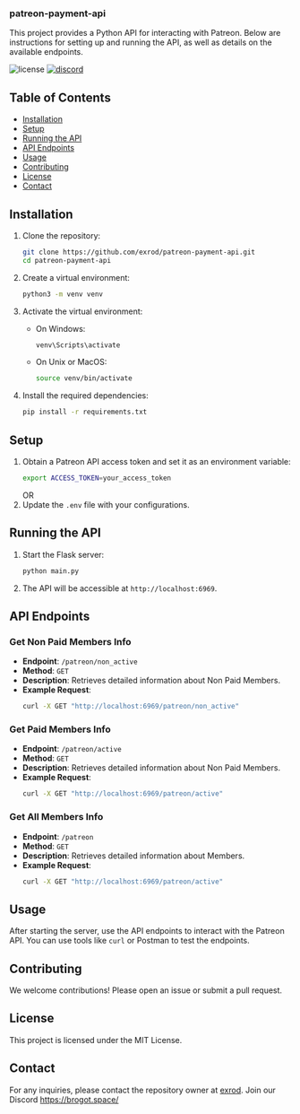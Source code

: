 ### patreon-payment-api

This project provides a Python API for interacting with Patreon. Below are instructions for setting up and running the API, as well as details on the available endpoints.

![license](https://img.shields.io/badge/license-MIT-red)
[![discord](https://img.shields.io/discord/987749138743582811?color=7289da&logo=discord&logoColor=white)](https://discord.gg/ghouls)


## Table of Contents
- [Installation](#installation)
- [Setup](#setup)
- [Running the API](#running-the-api)
- [API Endpoints](#api-endpoints)
- [Usage](#usage)
- [Contributing](#contributing)
- [License](#license)
- [Contact](#contact)

## Installation

1. Clone the repository:
   ```bash
   git clone https://github.com/exrod/patreon-payment-api.git
   cd patreon-payment-api
   ```

2. Create a virtual environment:
   ```bash
   python3 -m venv venv
   ```

3. Activate the virtual environment:
   - On Windows:
     ```bash
     venv\Scripts\activate
     ```
   - On Unix or MacOS:
     ```bash
     source venv/bin/activate
     ```

4. Install the required dependencies:
   ```bash
   pip install -r requirements.txt
   ```

## Setup

1. Obtain a Patreon API access token and set it as an environment variable:
   ```bash
   export ACCESS_TOKEN=your_access_token
   ```
   OR
2. Update the `.env` file with your configurations.

## Running the API

1. Start the Flask server:
   ```bash
   python main.py
   ```

2. The API will be accessible at `http://localhost:6969`.

## API Endpoints

### Get Non Paid Members Info

- **Endpoint**: `/patreon/non_active`
- **Method**: `GET`
- **Description**: Retrieves detailed information about Non Paid Members.
- **Example Request**:
  ```bash
  curl -X GET "http://localhost:6969/patreon/non_active"
  ```

### Get Paid Members Info

- **Endpoint**: `/patreon/active`
- **Method**: `GET`
- **Description**: Retrieves detailed information about Non Paid Members.
- **Example Request**:
  ```bash
  curl -X GET "http://localhost:6969/patreon/active"
  ```

### Get All Members Info

- **Endpoint**: `/patreon`
- **Method**: `GET`
- **Description**: Retrieves detailed information about Members.
- **Example Request**:
  ```bash
  curl -X GET "http://localhost:6969/patreon/active"
  ```

## Usage

After starting the server, use the API endpoints to interact with the Patreon API. You can use tools like `curl` or Postman to test the endpoints.

## Contributing

We welcome contributions! Please open an issue or submit a pull request.

## License

This project is licensed under the MIT License.

## Contact

For any inquiries, please contact the repository owner at [exrod](https://github.com/exrod).
Join our Discord https://brogot.space/
